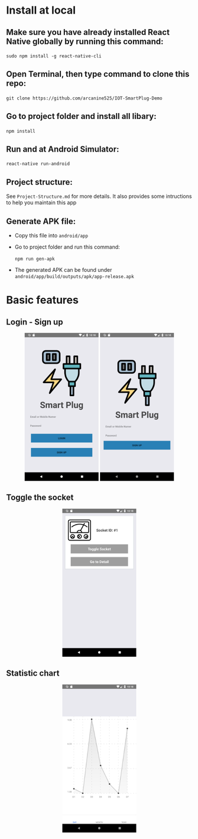 # Install at local
## Make sure you have already installed React Native globally by running this command:

`sudo npm install -g react-native-cli`

## Open Terminal, then type command to clone this repo:  

`git clone https://github.com/arcanine525/IOT-SmartPlug-Demo` 

## Go to project folder and install all libary:

`npm install `

## Run and at Android Simulator:

`react-native run-android`

## Project structure:

See `Project-Structure.md` for more details. It also provides some intructions to help you maintain this app

## Generate APK file: 
* Copy this file into `android/app`
* Go to project folder and run this command:

    `npm run gen-apk`
* The generated APK can be found under `android/app/build/outputs/apk/app-release.apk`

# Basic features

## Login - Sign up

<p align="center">
  <img src="screenshot/login.png" width="200px;">
  <img src="screenshot/signup.png" width="200px;">
</p>

## Toggle the socket

<p align="center">
  <img src="screenshot/control.png" width="200px;">
</p>

## Statistic chart

<p align="center">
  <img src="screenshot/chart.png" width="200px;">
</p>
